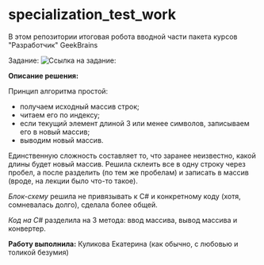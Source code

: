 # specialization_test_work

В этом репозитории итоговая робота вводной части пакета курсов "Разработчик" GeekBrains 

Задание:
 ![Ссылка на задание:](https://gbcdn.mrgcdn.ru/uploads/asset/4283449/attachment/1251e74b703108ee483caaa98787097d.png)

 **Описание решения:**
 
 Принцип алгоритма простой:
 - получаем исходный массив строк;
 - читаем его по индексу;
 - если текущий элемент длиной 3 или менее символов, записываем его в новый массив;
 - выводим новый массив.

 Единственную сложность составляет то, что заранее неизвестно, какой длины будет новый массив. Решила склеить все в одну строку через пробел, а после разделить (по тем же пробелам) и записать в массив (вроде, на лекции было что-то такое). 

 *Блок-схему* решила не привязывать к C# и конкретному коду (хотя, сомневалась долго), сделала более общей.

*Код на C#* разделила на 3 метода: ввод массива, вывод массива и конвертер.

**Работу выполнила:** Куликова Екатерина (как обычно, с любовью и толикой безумия)